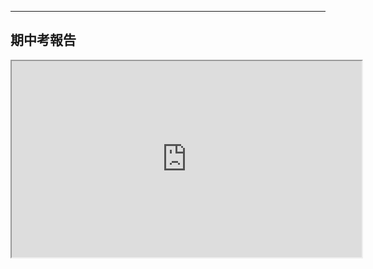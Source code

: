 ---
期中考報告
----
<p><iframe width="560" height="314" allowfullscreen="allowfullscreen" src="https://youtu.be/Exwm3h6yJVw"></ifarme></p>